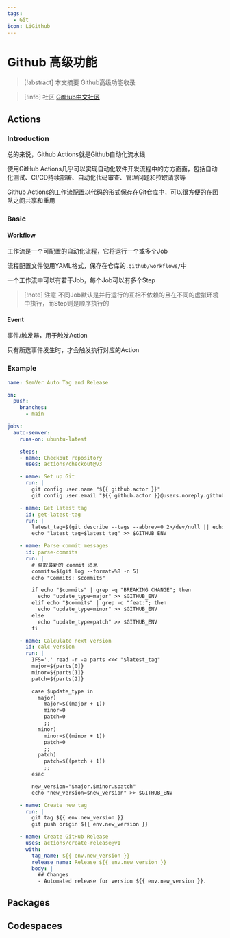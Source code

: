 ```yaml
---
tags:
  - Git
icon: LiGithub
---
```


# Github 高级功能

> [!abstract] 本文摘要
> Github高级功能收录

> [!info] 社区
> [GitHub中文社区](https://www.github-zh.com/)

## Actions

### Introduction

总的来说，Github Actions就是Github自动化流水线

使用GitHub Actions几乎可以实现自动化软件开发流程中的方方面面，包括自动化测试、CI/CD持续部署、自动化代码审查、管理问题和拉取请求等

Github Actions的工作流配置以代码的形式保存在Git仓库中，可以很方便的在团队之间共享和重用

### Basic

#### Workflow

工作流是一个可配置的自动化流程，它将运行一个或多个Job

流程配置文件使用YAML格式，保存在仓库的`.github/workflows/`中

一个工作流中可以有若干Job，每个Job可以有多个Step

> [!note] 注意
> 不同Job默认是并行运行的互相不依赖的且在不同的虚拟环境中执行，而Step则是顺序执行的

#### Event

事件/触发器，用于触发Action

只有所选事件发生时，才会触发执行对应的Action

### Example

```yaml
name: SemVer Auto Tag and Release

on:
  push:
    branches:
      - main

jobs:
  auto-semver:
    runs-on: ubuntu-latest

    steps:
    - name: Checkout repository
      uses: actions/checkout@v3

    - name: Set up Git
      run: |
        git config user.name "${{ github.actor }}"
        git config user.email "${{ github.actor }}@users.noreply.github.com"

    - name: Get latest tag
      id: get-latest-tag
      run: |
        latest_tag=$(git describe --tags --abbrev=0 2>/dev/null || echo "0.0.0")
        echo "latest_tag=$latest_tag" >> $GITHUB_ENV

    - name: Parse commit messages
      id: parse-commits
      run: |
        # 获取最新的 commit 消息
        commits=$(git log --format=%B -n 5)
        echo "Commits: $commits"

        if echo "$commits" | grep -q "BREAKING CHANGE"; then
          echo "update_type=major" >> $GITHUB_ENV
        elif echo "$commits" | grep -q "feat:"; then
          echo "update_type=minor" >> $GITHUB_ENV
        else
          echo "update_type=patch" >> $GITHUB_ENV
        fi

    - name: Calculate next version
      id: calc-version
      run: |
        IFS='.' read -r -a parts <<< "$latest_tag"
        major=${parts[0]}
        minor=${parts[1]}
        patch=${parts[2]}

        case $update_type in
          major)
            major=$((major + 1))
            minor=0
            patch=0
            ;;
          minor)
            minor=$((minor + 1))
            patch=0
            ;;
          patch)
            patch=$((patch + 1))
            ;;
        esac

        new_version="$major.$minor.$patch"
        echo "new_version=$new_version" >> $GITHUB_ENV

    - name: Create new tag
      run: |
        git tag ${{ env.new_version }}
        git push origin ${{ env.new_version }}

    - name: Create GitHub Release
      uses: actions/create-release@v1
      with:
        tag_name: ${{ env.new_version }}
        release_name: Release ${{ env.new_version }}
        body: |
          ## Changes
          - Automated release for version ${{ env.new_version }}.

```

## Packages

## Codespaces
